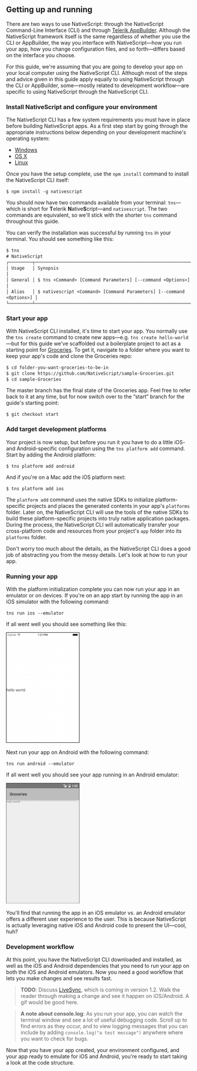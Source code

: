 ## Getting up and running

There are two ways to use NativeScript: through the NativeScript Command-Line Interface (CLI) and through [Telerik AppBuilder](http://www.telerik.com/appbuilder). Although the NativeScript framework itself is the same regardless of whether you use the CLI or AppBuilder, the way you interface with NativeScript—how you run your app, how you change configuration files, and so forth—differs based on the interface you choose.

For this guide, we're assuming that you are going to develop your app on your local computer using the NativeScript CLI. Although most of the steps and advice given in this guide apply equally to using NativeScript through the CLI or AppBuilder, some—mostly related to development workflow—are specific to using NativeScript through the NativeScript CLI.

### Install NativeScript and configure your environment

The NativeScript CLI has a few system requirements you must have in place before building NativeScript apps. As a first step start by going through the appropriate instructions below depending on your development machine's operating system:

- [Windows](http://docs.nativescript.org/setup/ns-cli-setup/ns-setup-win.html)
- [OS X](http://docs.nativescript.org/setup/ns-cli-setup/ns-setup-os-x.html)
- [Linux](http://docs.nativescript.org/setup/ns-cli-setup/ns-setup-linux.html)

Once you have the setup complete, use the `npm install` command to install the NativeScript CLI itself:

```
$ npm install -g nativescript
```

You should now have two commands available from your terminal: `tns`—which is short for **T**elerik **N**ative**S**cript—and `nativescript`. The two commands are equivalent, so we'll stick with the shorter `tns` command throughout this guide.

You can verify the installation was successful by running `tns` in your terminal. You should see something like this:

```
$ tns
# NativeScript
┌─────────┬─────────────────────────────────────────────────────────────────────┐
│ Usage   │ Synopsis                                                            │
│ General │ $ tns <Command> [Command Parameters] [--command <Options>]          │
│ Alias   │ $ nativescript <Command> [Command Parameters] [--command <Options>] │
└─────────┴─────────────────────────────────────────────────────────────────────┘
```

### Start your app

With NativeScript CLI installed, it's time to start your app. You normally use the `tns create` command to create new apps—e.g. `tns create hello-world`—but for this guide we've scaffolded out a boilerplate project to act as a starting point for [Groceries](https://github.com/NativeScript/sample-Groceries). To get it, navigate to a folder where you want to keep your app's code and clone the Groceries repo:

```
$ cd folder-you-want-groceries-to-be-in
$ git clone https://github.com/NativeScript/sample-Groceries.git
$ cd sample-Groceries
```

The master branch has the final state of the Groceries app. Feel free to refer back to it at any time, but for now switch over to the “start” branch for the guide's starting point:

```
$ git checkout start
```

### Add target development platforms

Your project is now setup, but before you run it you have to do a little iOS- and Android-specific configuration using the `tns platform add` command. Start by adding the Android platform:

```
$ tns platform add android
```

And if you're on a Mac add the iOS platform next:

```
$ tns platform add ios
```

The `platform add` command uses the native SDKs to initialize platform-specific projects and places the generated contents in your app's `platforms` folder. Later on, the NativeScript CLI will use the tools of the native SDKs to build these platform-specific projects into truly native application packages. During the process, the NativeScript CLI will automatically transfer your cross-platform code and resources from your project's `app` folder into its `platforms` folder.

Don't worry too much about the details, as the NativeScript CLI does a good job of abstracting you from the messy details. Let's look at how to run your app.

### Running your app

With the platform initialization complete you can now run your app in an emulator or on devices. If you're on an app start by running the app in an iOS simulator with the following command:

```
tns run ios --emulator
``` 

If all went well you should see something like this:

![login](images/login-intro1-ios.png)

Next run your app on Android with the following command:

```
tns run android --emulator
```

If all went well you should see your app running in an Android emulator:

![login](images/login-intro1-android.png)

You'll find that running the app in an iOS emulator vs. an Android emulator offers a different user experience to the user. This is because NativeScript is actually leveraging native iOS and Android code to present the UI—cool, huh?

### Development workflow

At this point, you have the NativeScript CLI downloaded and installed, as well as the iOS and Android dependencies that you need to run your app on both the iOS and Android emulators. Now you need a good workflow that lets you make changes and see results fast.

> **TODO**: Discuss [LiveSync](https://github.com/NativeScript/nativescript-cli/issues/523), which is coming in version 1.2. Walk the reader through making a change and see it happen on iOS/Android. A gif would be good here.

>**A note about console.log**: As you run your app, you can watch the terminal window and see a lot of useful debugging code. Scroll up to find errors as they occur, and to view logging messages that you can include by adding `console.log("a test message")` anywhere where you want to check for bugs.

Now that you have your app created, your environment configured, and your app ready to emulate for iOS and Android, you're ready to start taking a look at the code structure.
